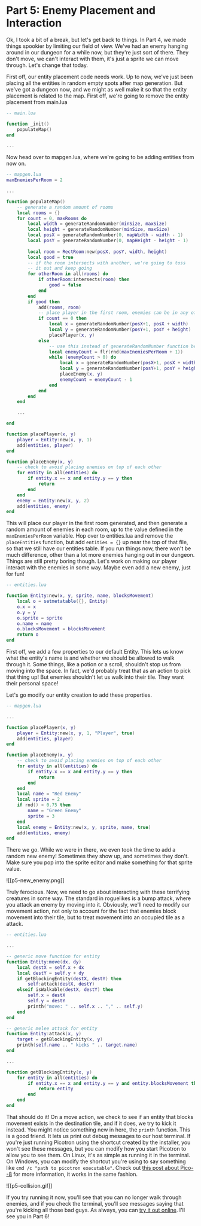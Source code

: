 
# Part 5: Enemy Placement and Interaction

Ok, I took a bit of a break, but let's get back to things. In Part 4, we made things spookier by limiting our field of view. We've had an enemy hanging around in our dungeon for a while now, but they're just sort of there. They don't move, we can't interact with them, it's just a sprite we can move through. Let's change that today.

First off, our entity placement code needs work. Up to now, we've just been placing all the entities in random empty spots after map generation. But we've got a dungeon now, and we might as well make it so that the entity placement is related to the map. First off, we're going to remove the entity placement from main.lua

```lua
-- main.lua

function _init()
	populateMap()
end

...
```

Now head over to mapgen.lua, where we're going to be adding entities from now on.

```lua
-- mapgen.lua
maxEnemiesPerRoom = 2

...

function populateMap()
	-- generate a random amount of rooms
	local rooms = {}
	for count = 0, maxRooms do
		local width = generateRandomNumber(minSize, maxSize)
		local height = generateRandomNumber(minSize, maxSize)
		local posX = generateRandomNumber(0, mapWidth - width - 1)
		local posY = generateRandomNumber(0, mapHeight - height - 1)
		
		local room = RectRoom:new(posX, posY, width, height)
		local good = true
		-- if the room intersects with another, we're going to toss
		-- it out and keep going
		for otherRoom in all(rooms) do
			if otherRoom:intersects(room) then
				good = false
			end
		end
		if good then
			add(rooms, room)
			-- place player in the first room, enemies can be in any of the others.
			if count == 0 then
				local x = generateRandomNumber(posX+1, posX + width)
				local y = generateRandomNumber(posY+1, posY + height)
				placePlayer(x, y)
			else
				-- use this instead of generateRandomNumber function because it is inclusive
				local enemyCount = flr(rnd(maxEnemiesPerRoom + 1))
				while (enemyCount > 0) do
					local x = generateRandomNumber(posX+1, posX + width)
					local y = generateRandomNumber(posY+1, posY + height)
					placeEnemy(x, y)		
					enemyCount = enemyCount - 1
				end
			end
		end
	end

	...

end

function placePlayer(x, y)
	player = Entity:new(x, y, 1)
	add(entities, player)
end

function placeEnemy(x, y)
	-- check to avoid placing enemies on top of each other
	for entity in all(entities) do
		if entity.x == x and entity.y == y then
			return
		end
	end
	enemy = Entity:new(x, y, 2)
	add(entities, enemy)
end

```

This will place our player in the first room generated, and then generate a random amount of enemies in each room, up to the value defined in the `maxEnemiesPerRoom` variable. Hop over to entities.lua and remove the `placeEntities` function, but add `entities = {}` up near the top of that file, so that we still have our entities table. If you run things now, there won't be much difference, other than a lot more enemies hanging out in our dungeon. Things are still pretty boring though. Let's work on making our player interact with the enemies in some way. Maybe even add a new enemy, just for fun!

```lua
-- entities.lua

function Entity:new(x, y, sprite, name, blocksMovement)
	local o = setmetatable({}, Entity)
	o.x = x
	o.y = y
	o.sprite = sprite
	o.name = name
	o.blocksMovement = blocksMovement
	return o
end
```

First off, we add a few properties to our default Entity. This lets us know what the entity's name is and whether we should be allowed to walk through it. Some things, like a potion or a scroll, shouldn't stop us from moving into the space. In fact, we'd probably treat that as an action to pick that thing up! But enemies shouldn't let us walk into their tile. They want their personal space!

Let's go modify our entity creation to add these properties.

```lua
-- mapgen.lua

...

function placePlayer(x, y)
	player = Entity:new(x, y, 1, "Player", true)
	add(entities, player)
end

function placeEnemy(x, y)
	-- check to avoid placing enemies on top of each other
	for entity in all(entities) do
		if entity.x == x and entity.y == y then
			return
		end
	end
	local name = "Red Enemy"
	local sprite = 2
	if rnd() > 0.75 then
		name = "Green Enemy"
		sprite = 3
	end
	local enemy = Entity:new(x, y, sprite, name, true)
	add(entities, enemy)
end
```

There we go. While we were in there, we even took the time to add a random new enemy! Sometimes they show up, and sometimes they don't. Make sure you pop into the sprite editor and make something for that sprite value.

![[p5-new_enemy.png]]

Truly ferocious. Now, we need to go about interacting with these terrifying creatures in some way. The standard in roguelikes is a bump attack, where you attack an enemy by moving into it. Obviously, we'll need to modify our movement action, not only to account for the fact that enemies block movement into their tile, but to treat movement into an occupied tile as a attack.

```lua
-- entities.lua

...

-- generic move function for entity
function Entity:move(dx, dy)
	local destX = self.x + dx
	local destY = self.y + dy
	if getBlockingEntity(destX, destY) then
		self:attack(destX, destY)
	elseif isWalkable(destX, destY) then
		self.x = destX
		self.y = destY
		printh("move: " .. self.x .. "," .. self.y)
	end
end

-- generic melee attack for entity
function Entity:attack(x, y)
	target = getBlockingEntity(x, y)
	printh(self.name .. " kicks " .. target.name)
end

...

function getBlockingEntity(x, y)
	for entity in all(entities) do
		if entity.x == x and entity.y == y and entity.blocksMovement then
			return entity
		end
	end
end
```

That should do it! On a move action, we check to see if an entity that blocks movement exists in the destination tile, and if it does, we try to kick it instead. You might notice something new in here, the `printh` function. This is a good friend. It lets us print out debug messages to our host terminal. If you're just running Picotron using the shortcut created by the installer, you won't see these messages, but you can modify how you start Picotron to allow you to see them. On Linux, it's as simple as running it in the terminal. On Windows, you can modify the shortcut you're using to say something like `cmd /c "path to picotron executable"`.  Check out [this post about Pico--8](https://www.lexaloffle.com/bbs/?tid=42367) for more information, it works in the same fashion.

![[p5-collision.gif]]

If you try running it now, you'll see that you can no longer walk through enemies, and if you check the terminal, you'll see messages saying that you're kicking all those bad guys. As always, you can [try it out online](p5-roguelike.html). I'll see you in Part 6!
